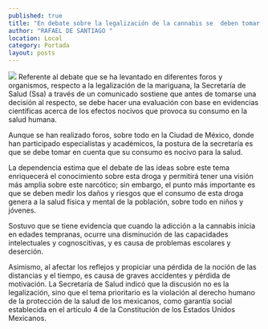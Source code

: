 ```yaml
---
published: true
title: "En debate sobre la legalización de la cannabis se  deben tomar en cuenta los daños a la salud: Ssa"
author: "RAFAEL DE SANTIAGO "
location: Local
category: Portada
layout: posts
---
```


![](http://i.imgur.com/CfEgdiPm.jpg)
Referente al debate que se ha levantado en diferentes foros y organismos, respecto a la legalización de la mariguana, la Secretaría de Salud (Ssa) a través de un comunicado sostiene que antes de tomarse una decisión al respecto, se debe hacer una evaluación con base en evidencias científicas acerca de los efectos nocivos que provoca su consumo en la salud humana.

Aunque se han realizado foros, sobre todo en la Ciudad de México, donde han participado especialistas y académicos, la postura de la secretaría es que se debe tomar en cuenta que su consumo es nocivo para la salud.

La dependencia estima que el debate de las ideas sobre este tema enriquecerá el conocimiento sobre esta droga y permitirá tener una visión más amplia sobre este narcótico; sin embargo, el punto más importante es que se deben medir los daños y riesgos que el consumo de esta droga genera a la salud física y mental de la población, sobre todo en niños y jóvenes. 

Sostuvo que se tiene evidencia que cuando la adicción a la cannabis inicia en edades tempranas, ocurre una disminución de las capacidades intelectuales y cognoscitivas, y es causa de problemas escolares y deserción. 

Asimismo, al afectar los reflejos y propiciar una pérdida de la noción de las distancias y el tiempo, es causa de graves accidentes y pérdida de motivación. 
La Secretaría de Salud indicó que la discusión no es la legalización, sino que el tema prioritario es la violación al derecho humano de la protección de la salud de los mexicanos, como garantía social establecida en el artículo 4 de la Constitución de los Estados Unidos Mexicanos.
